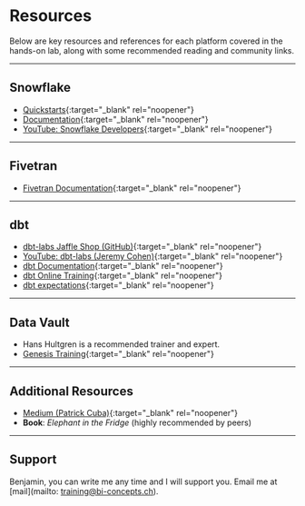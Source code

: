 # Resources

Below are key resources and references for each platform covered in the hands-on lab, along with some recommended reading and community links.

---

## Snowflake

- [Quickstarts](https://quickstarts.snowflake.com/){:target="_blank" rel="noopener"}
- [Documentation](https://docs.snowflake.com/){:target="_blank" rel="noopener"}
- [YouTube: Snowflake Developers](https://www.youtube.com/@snowflakedevelopers){:target="_blank" rel="noopener"}

---

## Fivetran

- [Fivetran Documentation](https://fivetran.com/docs){:target="_blank" rel="noopener"}

---

## dbt

- [dbt-labs Jaffle Shop (GitHub)](https://github.com/dbt-labs/jaffle-shop){:target="_blank" rel="noopener"}
- [YouTube: dbt-labs (Jeremy Cohen)](https://www.youtube.com/@dbt-labs){:target="_blank" rel="noopener"}
- [dbt Documentation](https://docs.getdbt.com/){:target="_blank" rel="noopener"}
- [dbt Online Training](https://learn.getdbt.com/catalog){:target="_blank" rel="noopener"}
- [dbt expectations](https://hub.getdbt.com/calogica/dbt_expectations/latest/){:target="_blank" rel="noopener"}

---

## Data Vault

- Hans Hultgren is a recommended trainer and expert.
- [Genesis Training](https://www.geneseeacademy.com/){:target="_blank" rel="noopener"}

---

## Additional Resources

- [Medium (Patrick Cuba)](https://medium.com/@patrickcuba){:target="_blank" rel="noopener"}  
- **Book**: *Elephant in the Fridge* (highly recommended by peers)  

---

## Support

Benjamin, you can write me any time and I will support you. Email me at [mail](mailto: training@bi-concepts.ch).